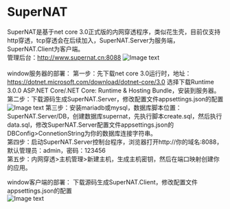 # SuperNAT
SuperNAT是基于net core 3.0正式版的内网穿透程序，类似花生壳，目前仅支持http穿透，tcp穿透会在后续加入，SuperNAT.Server为服务端，SuperNAT.Client为客户端。<br/>
管理后台：http://www.supernat.cn:8088
![Image text](https://github.com/yangan666/SuperNAT/blob/master/Img/manage.png)
<br/>
<br/>
window服务器的部署：
第一步：先下载net core 3.0运行时，地址：https://dotnet.microsoft.com/download/dotnet-core/3.0 选择下载Runtime 3.0.0 ASP.NET Core/.NET Core: Runtime & Hosting Bundle，安装到服务器。<br/>
第二步：下载源码生成SuperNAT.Server，修改配置文件appsettings.json的配置<br/>
![Image text](https://github.com/yangan666/SuperNAT/blob/master/Img/server.config.png)
第三步：安装mariadb或mysql，数据库脚本位置：SuperNAT.Server/DB，创建数据库supernat，先执行脚本create.sql，然后执行data.sql，修改SuperNAT.Server配置文件appsettings.json的DBConfig>ConnetionString为你的数据库连接字符串。<br/>
第四步：启动SuperNAT.Server控制台程序，浏览器打开http://你的域名:8088，默认管理员：admin，密码：123456<br/>
第五步：内网穿透>主机管理>新建主机，生成主机密钥，然后在端口映射创建你的应用。<br/>

window客户端的部署：
下载源码生成SuperNAT.Client，修改配置文件appsettings.json的配置<br/>
![Image text](https://github.com/yangan666/SuperNAT/blob/master/Img/client.config.png)<br/>
